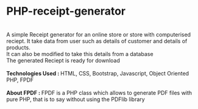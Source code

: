 # PHP-receipt-generator
<br>
A simple Receipt generator for an online store or store with computerised reciept. It take data from user such as details of customer and details of products.
<br>
It can also be modified to take this details from a database
<br>
The generated Reciept is ready for download
<br>
<br>
<b>Technologies Used : </b>
HTML, CSS, Bootstrap, Javascript, Object Oriented PHP, FPDF
<br><br>
<b>About FPDF : </b>
FPDF is a PHP class which allows to generate PDF files with pure PHP, that is to say without using the PDFlib library
